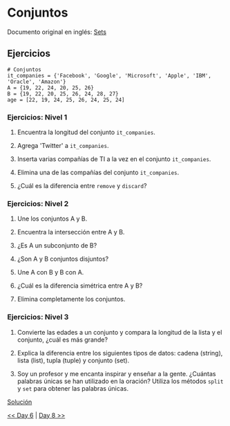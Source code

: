# Conjuntos

Documento original en inglés: [Sets](https://github.com/Asabeneh/30-Days-Of-Python/blob/master/07_Day_Sets/07_sets.md)

## Ejercicios
```
# Conjuntos
it_companies = {'Facebook', 'Google', 'Microsoft', 'Apple', 'IBM', 'Oracle', 'Amazon'}
A = {19, 22, 24, 20, 25, 26}
B = {19, 22, 20, 25, 26, 24, 28, 27}
age = [22, 19, 24, 25, 26, 24, 25, 24]
```

### Ejercicios: Nivel 1

1. Encuentra la longitud del conjunto `it_companies`.

2. Agrega 'Twitter' a `it_companies`.

3. Inserta varias compañías de TI a la vez en el conjunto `it_companies`.

4. Elimina una de las compañías del conjunto `it_companies`.

5. ¿Cuál es la diferencia entre `remove` y `discard`?

### Ejercicios: Nivel 2

1. Une los conjuntos A y B.

2. Encuentra la intersección entre A y B.

3. ¿Es A un subconjunto de B?

4. ¿Son A y B conjuntos disjuntos?

5. Une A con B y B con A.

6. ¿Cuál es la diferencia simétrica entre A y B?

7. Elimina completamente los conjuntos.

### Ejercicios: Nivel 3

1. Convierte las edades a un conjunto y compara la longitud de la lista y el conjunto, ¿cuál es más grande?

2. Explica la diferencia entre los siguientes tipos de datos: cadena (string), lista (list), tupla (tuple) y conjunto (set).

3. Soy un profesor y me encanta inspirar y enseñar a la gente. ¿Cuántas palabras únicas se han utilizado en la oración? Utiliza los métodos `split` y `set` para obtener las palabras únicas.

[Solución](./01_sets.py)

[<< Day 6](../06_Tuplas/README.md) | [Day 8 >>](../08_Diccionarios/README.md)
